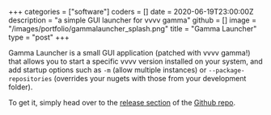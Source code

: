 +++
categories = ["software"]
coders = []
date = 2020-06-19T23:00:00Z
description = "a simple GUI launcher for vvvv gamma"
github = []
image = "/images/portfolio/gammalauncher_splash.png"
title = "Gamma Launcher"
type = "post"
+++

Gamma Launcher is a small GUI application (patched with vvvv gamma!) that allows you to start a specific vvvv version installed on your system, and add startup options such as `-m` (allow multiple instances) or `--package-repositories` (overrides your nugets with those from your development folder).

To get it, simply head over to the [release section](https://github.com/sebescudie/GammaLauncher/releases) of the [Github repo](https://github.com/sebescudie/GammaLauncher).